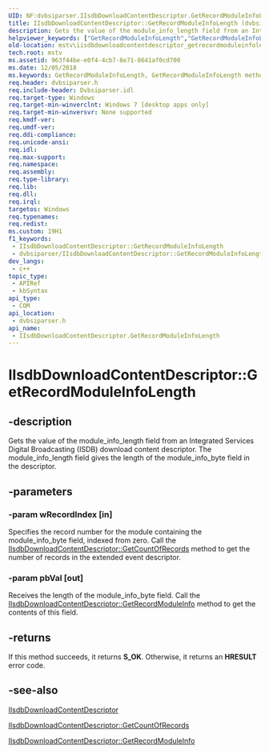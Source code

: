 ```yaml
---
UID: NF:dvbsiparser.IIsdbDownloadContentDescriptor.GetRecordModuleInfoLength
title: IIsdbDownloadContentDescriptor::GetRecordModuleInfoLength (dvbsiparser.h)
description: Gets the value of the module_info_length field from an Integrated Services Digital Broadcasting (ISDB) download content descriptor. The module_info_length field gives the length of the module_info_byte field in the descriptor.
helpviewer_keywords: ["GetRecordModuleInfoLength","GetRecordModuleInfoLength method [Microsoft TV Technologies]","GetRecordModuleInfoLength method [Microsoft TV Technologies]","IIsdbDownloadContentDescriptor interface","IIsdbDownloadContentDescriptor interface [Microsoft TV Technologies]","GetRecordModuleInfoLength method","IIsdbDownloadContentDescriptor.GetRecordModuleInfoLength","IIsdbDownloadContentDescriptor::GetRecordModuleInfoLength","dvbsiparser/IIsdbDownloadContentDescriptor::GetRecordModuleInfoLength","mstv.iisdbdownloadcontentdescriptor_getrecordmoduleinfolength"]
old-location: mstv\iisdbdownloadcontentdescriptor_getrecordmoduleinfolength.htm
tech.root: mstv
ms.assetid: 963f44be-e0f4-4cb7-8e71-8641af0cd700
ms.date: 12/05/2018
ms.keywords: GetRecordModuleInfoLength, GetRecordModuleInfoLength method [Microsoft TV Technologies], GetRecordModuleInfoLength method [Microsoft TV Technologies],IIsdbDownloadContentDescriptor interface, IIsdbDownloadContentDescriptor interface [Microsoft TV Technologies],GetRecordModuleInfoLength method, IIsdbDownloadContentDescriptor.GetRecordModuleInfoLength, IIsdbDownloadContentDescriptor::GetRecordModuleInfoLength, dvbsiparser/IIsdbDownloadContentDescriptor::GetRecordModuleInfoLength, mstv.iisdbdownloadcontentdescriptor_getrecordmoduleinfolength
req.header: dvbsiparser.h
req.include-header: Dvbsiparser.idl
req.target-type: Windows
req.target-min-winverclnt: Windows 7 [desktop apps only]
req.target-min-winversvr: None supported
req.kmdf-ver: 
req.umdf-ver: 
req.ddi-compliance: 
req.unicode-ansi: 
req.idl: 
req.max-support: 
req.namespace: 
req.assembly: 
req.type-library: 
req.lib: 
req.dll: 
req.irql: 
targetos: Windows
req.typenames: 
req.redist: 
ms.custom: 19H1
f1_keywords:
 - IIsdbDownloadContentDescriptor::GetRecordModuleInfoLength
 - dvbsiparser/IIsdbDownloadContentDescriptor::GetRecordModuleInfoLength
dev_langs:
 - c++
topic_type:
 - APIRef
 - kbSyntax
api_type:
 - COM
api_location:
 - dvbsiparser.h
api_name:
 - IIsdbDownloadContentDescriptor.GetRecordModuleInfoLength
---
```


# IIsdbDownloadContentDescriptor::GetRecordModuleInfoLength


## -description

Gets the  value of the module_info_length field from an Integrated Services Digital Broadcasting (ISDB) download content descriptor. The module_info_length field gives the length of the module_info_byte field in the descriptor.

## -parameters

### -param wRecordIndex [in]

Specifies the record number for the module containing the module_info_byte field,
  indexed from zero. Call the <a href="/previous-versions/windows/desktop/api/dvbsiparser/nf-dvbsiparser-iisdbdownloadcontentdescriptor-getcountofrecords">IIsdbDownloadContentDescriptor::GetCountOfRecords</a> method    to get the number of records in the extended event descriptor.

### -param pbVal [out]

Receives the length of the module_info_byte field. Call the <a href="/previous-versions/windows/desktop/api/dvbsiparser/nf-dvbsiparser-iisdbdownloadcontentdescriptor-getrecordmoduleinfo">IIsdbDownloadContentDescriptor::GetRecordModuleInfo</a> method to get the contents of this field.

## -returns

If this method succeeds, it returns <b>S_OK</b>. Otherwise, it returns an <b>HRESULT</b> error code.

## -see-also

<a href="/previous-versions/windows/desktop/api/dvbsiparser/nn-dvbsiparser-iisdbdownloadcontentdescriptor">IIsdbDownloadContentDescriptor</a>



<a href="/previous-versions/windows/desktop/api/dvbsiparser/nf-dvbsiparser-iisdbdownloadcontentdescriptor-getcountofrecords">IIsdbDownloadContentDescriptor::GetCountOfRecords</a>



<a href="/previous-versions/windows/desktop/api/dvbsiparser/nf-dvbsiparser-iisdbdownloadcontentdescriptor-getrecordmoduleinfo">IIsdbDownloadContentDescriptor::GetRecordModuleInfo</a>